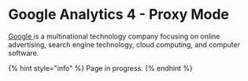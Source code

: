 # Google Analytics 4 - Proxy Mode

[Google ](https://about.google/)is a multinational technology company focusing on online advertising, search engine technology, cloud computing, and computer software.

{% hint style="info" %}
Page in progress.
{% endhint %}
